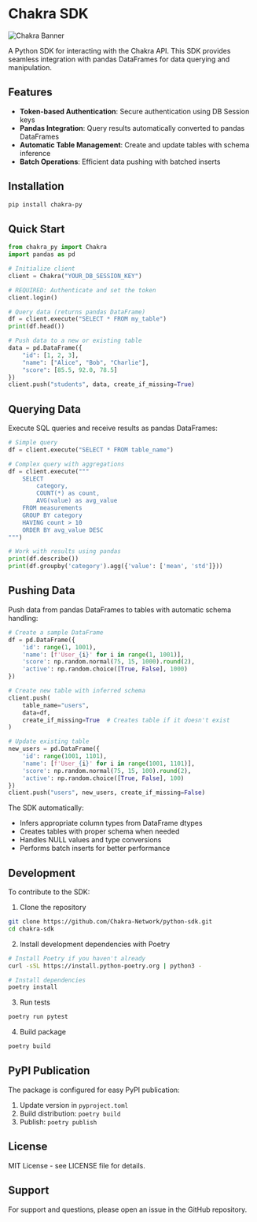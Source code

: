 # Chakra SDK

![Chakra Banner](https://github.com/Chakra-Network/python-sdk/blob/8c0b9c94a889562e7c9010e4d8bbc6894c1653ae/banner.png?raw=True)

A Python SDK for interacting with the Chakra API. This SDK provides seamless integration with pandas DataFrames for data querying and manipulation.

## Features

- **Token-based Authentication**: Secure authentication using DB Session keys
- **Pandas Integration**: Query results automatically converted to pandas DataFrames
- **Automatic Table Management**: Create and update tables with schema inference
- **Batch Operations**: Efficient data pushing with batched inserts

## Installation

```bash
pip install chakra-py
```

## Quick Start

```python
from chakra_py import Chakra
import pandas as pd

# Initialize client
client = Chakra("YOUR_DB_SESSION_KEY")

# REQUIRED: Authenticate and set the token
client.login()

# Query data (returns pandas DataFrame)
df = client.execute("SELECT * FROM my_table")
print(df.head())

# Push data to a new or existing table
data = pd.DataFrame({
    "id": [1, 2, 3],
    "name": ["Alice", "Bob", "Charlie"],
    "score": [85.5, 92.0, 78.5]
})
client.push("students", data, create_if_missing=True)
```

## Querying Data

Execute SQL queries and receive results as pandas DataFrames:

```python
# Simple query
df = client.execute("SELECT * FROM table_name")

# Complex query with aggregations
df = client.execute("""
    SELECT 
        category,
        COUNT(*) as count,
        AVG(value) as avg_value
    FROM measurements
    GROUP BY category
    HAVING count > 10
    ORDER BY avg_value DESC
""")

# Work with results using pandas
print(df.describe())
print(df.groupby('category').agg({'value': ['mean', 'std']}))
```

## Pushing Data

Push data from pandas DataFrames to tables with automatic schema handling:

```python
# Create a sample DataFrame
df = pd.DataFrame({
    'id': range(1, 1001),
    'name': [f'User_{i}' for i in range(1, 1001)],
    'score': np.random.normal(75, 15, 1000).round(2),
    'active': np.random.choice([True, False], 1000)
})

# Create new table with inferred schema
client.push(
    table_name="users",
    data=df,
    create_if_missing=True  # Creates table if it doesn't exist
)

# Update existing table
new_users = pd.DataFrame({
    'id': range(1001, 1101),
    'name': [f'User_{i}' for i in range(1001, 1101)],
    'score': np.random.normal(75, 15, 100).round(2),
    'active': np.random.choice([True, False], 100)
})
client.push("users", new_users, create_if_missing=False)
```

The SDK automatically:
- Infers appropriate column types from DataFrame dtypes
- Creates tables with proper schema when needed
- Handles NULL values and type conversions
- Performs batch inserts for better performance

## Development

To contribute to the SDK:

1. Clone the repository
```bash
git clone https://github.com/Chakra-Network/python-sdk.git
cd chakra-sdk
```

2. Install development dependencies with Poetry
```bash
# Install Poetry if you haven't already
curl -sSL https://install.python-poetry.org | python3 -

# Install dependencies
poetry install
```

3. Run tests
```bash
poetry run pytest
```

4. Build package
```bash
poetry build
```

## PyPI Publication

The package is configured for easy PyPI publication:

1. Update version in `pyproject.toml`
2. Build distribution: `poetry build`
3. Publish: `poetry publish`

## License

MIT License - see LICENSE file for details.

## Support

For support and questions, please open an issue in the GitHub repository.
